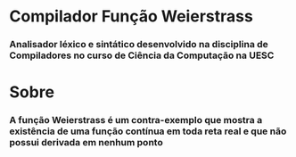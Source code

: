 # Compilador Função Weierstrass


<h3>Analisador léxico e sintático desenvolvido na disciplina de Compiladores no curso de Ciência da Computação na UESC</h3>

<h1>Sobre</h1>

<h3>A função Weierstrass é um contra-exemplo que mostra a existência de uma função contínua em toda reta real e que não possui derivada em nenhum ponto</h3>
